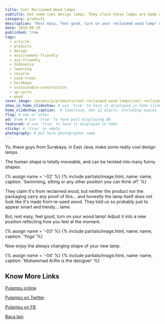 ```yaml
---
title: Cool Reclaimed Wood Lamps
subtitle: Get some cool design lamps. They claim these lamps are made of up-cycled wood. Old timber turned into great furniture pieces. Really?!
category: products
description: "Rest easy, feel good, turn on your reclaimed wood lamp! Adjust it into a new position reflecting how you feel at the moment."
date: 2018-08-26
published: true
tags:
  - article
  - products
  - design
  - environment-friendly
  - eco-friendly
  - Indonesia
  - learning
  - recycle
  - save-trees
  - Surabaya
  - sustainable-construction
  - up-cycle
  - wood
cover_image: /assets/p/products/cool-reclaimed-wood-lamps/cool-reclaimed-wood-lamps.jpg
show_in_home_slideshow: # use 'true' to have it displayed in home slideshow
home_slideshow_caption:  # lowercase, max 12 digits, including spaces
flag: # new or other...
ad: true # use 'true' to have post displaying AD
featured: # use 'true' to have it displayed in home
sticky: # 'true' or empty
photography: # put here photographer name
---
```


Yo, these guys from Surabaya, in East Java, make some really cool design lamps.

The human shape is totally moveable, and can be twisted into many funny shapes.

{% assign name = '-02' %}
{% include partials/image.html, name: name, caption: 'Swimming, sitting or any other position you can think of!' %}



They claim it's from reclaimed wood, but neither the product nor the packaging carry any proof of this... and honestly the lamp itself does not look like it's made from re-used wood. They told us so probably just to appear smart and trendy... lame.

But, rest easy, feel good, turn on your wood lamp! Adjust it into a new position reflecting how you feel at the moment.

{% assign name = '-03' %}
{% include partials/image.html, name: name, caption: 'Yoga' %}



Now enjoy the always changing shape of your new lamp.

{% assign name = '-04' %}
{% include partials/image.html, name: name, caption: 'Muhammad Arifin is the designer' %}





## Know More Links

[Pulampu online](https://pulampu.yukbisnis.com/)

[Pulampu on Twitter](https://twitter.com/pulampu)

[Pulampu on FB](https://www.facebook.com/pulampuindonesia/)

[Baca lain](http://pojokpitu.com/baca.php?idurut=42299)
